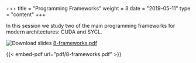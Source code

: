 +++
title = "Programming Frameworks"
weight = 3
date = "2019-05-11"
type = "content"
+++

In this session we study two of the main programming frameworks for modern architectures: CUDA and SYCL.

![Download slides](../../images/pdf_web.png) [8-frameworks.pdf](../../pdf/8-frameworks.pdf)

{{< embed-pdf url="pdf/8-frameworks.pdf" >}}